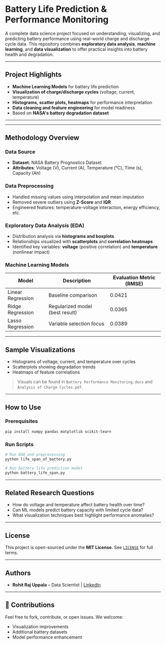 
# Battery Life Prediction & Performance Monitoring

A complete data science project focused on understanding, visualizing, and predicting battery performance using real-world charge and discharge cycle data. This repository combines **exploratory data analysis**, **machine learning**, and **data visualization** to offer practical insights into battery health and degradation.

---

##  Project Highlights

*  **Machine Learning Models** for battery life prediction
*  **Visualization of charge/discharge cycles** (voltage, current, temperature)
*  **Histograms, scatter plots, heatmaps** for performance interpretation
*  **Data cleaning and feature engineering** for model readiness
*  Based on **NASA's battery degradation dataset**

---

---

##  Methodology Overview

###  Data Source

* **Dataset**: NASA Battery Prognostics Dataset
* **Attributes**: Voltage (V), Current (A), Temperature (°C), Time (s), Capacity (Ah)

###  Data Preprocessing

* Handled missing values using interpolation and mean imputation
* Removed severe outliers using **Z-Score** and **IQR**
* Engineered features: temperature-voltage interaction, energy efficiency, etc.

###  Exploratory Data Analysis (EDA)

* Distribution analysis via **histograms and boxplots**
* Relationships visualized with **scatterplots** and **correlation heatmaps**
* Identified key variables: **voltage** (positive correlation) and **temperature** (nonlinear impact)

###  Machine Learning Models

| Model             | Description                     | Evaluation Metric (RMSE) |
| ----------------- | ------------------------------- | ------------------------ |
| Linear Regression | Baseline comparison             | 0.0421                   |
| Ridge Regression  | Regularized model (best result) | 0.0365                   |
| Lasso Regression  | Variable selection focus        | 0.0389                   |

---

##  Sample Visualizations

* Histograms of voltage, current, and temperature over cycles
* Scatterplots showing degradation trends
* Heatmaps of feature correlations

>  Visuals can be found in `Battery Performance Monitoring.docx` and `Analysis of Charge Cycles.pdf`.

---

##  How to Use

### Prerequisites

```bash
pip install numpy pandas matplotlib scikit-learn
```

### Run Scripts

```bash
# Run EDA and preprocessing
python life_span_of_battery.py

# Run battery life prediction model
python battery_life_span.py
```

---

##  Related Research Questions

* How do voltage and temperature affect battery health over time?
* Can ML models predict battery capacity with limited cycle data?
* What visualization techniques best highlight performance anomalies?

---

##  License

This project is open-sourced under the **MIT License**.
See [`LICENSE`](LICENSE) for full terms.

---

##  Authors

* **Rohit Raj Uppala** – Data Scientist | [LinkedIn](https://www.linkedin.com/in/ambca-m-638k74329)
---

## 🙌 Contributions

Feel free to fork, contribute, or open issues. We welcome:

* Visualization improvements
* Additional battery datasets
* Model performance enhancement
